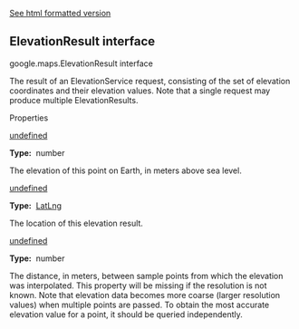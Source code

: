 [See html formatted version](https://huasofoundries.github.io/google-maps-documentation/ElevationResult.html)

ElevationResult interface
-------------------------

google.maps.ElevationResult interface

The result of an ElevationService request, consisting of the set of elevation coordinates and their elevation values. Note that a single request may produce multiple ElevationResults.

Properties

[undefined](#ElevationResult.elevation)

**Type:**  number

The elevation of this point on Earth, in meters above sea level.

[undefined](#ElevationResult.location)

**Type:**  [LatLng](/maps/documentation/javascript/reference/3.40/coordinates#LatLng)

The location of this elevation result.

[undefined](#ElevationResult.resolution)

**Type:**  number

The distance, in meters, between sample points from which the elevation was interpolated. This property will be missing if the resolution is not known. Note that elevation data becomes more coarse (larger resolution values) when multiple points are passed. To obtain the most accurate elevation value for a point, it should be queried independently.